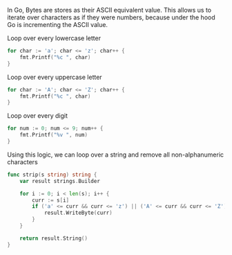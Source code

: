 In Go, Bytes are stores as their ASCII equivalent value. This allows us to iterate over characters as if they were numbers, because under the hood
Go is incrementing the ASCII value.

Loop over every lowercase letter

```go
for char := 'a'; char <= 'z'; char++ {
    fmt.Printf("%c ", char)
}
```

Loop over every uppercase letter

```go
for char := 'A'; char <= 'Z'; char++ {
    fmt.Printf("%c ", char)
}
```

Loop over every digit

```go
for num := 0; num <= 9; num++ {
    fmt.Printf("%v ", num)
}
```

Using this logic, we can loop over a string and remove all non-alphanumeric characters

```go
func strip(s string) string {
    var result strings.Builder

    for i := 0; i < len(s); i++ {
        curr := s[i]
        if ('a' <= curr && curr <= 'z') || ('A' <= curr && curr <= 'Z') || ('0' <= curr && curr <= '9') {
            result.WriteByte(curr)
        }
    }

    return result.String()
}
```
